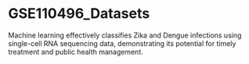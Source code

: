 # GSE110496_Datasets
Machine learning effectively classifies Zika and Dengue infections using single-cell RNA sequencing data, demonstrating its potential for timely treatment and public health management.

